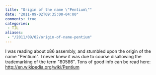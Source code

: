 ```yaml
---
title: "Origin of the name \"Pentium\""
date: "2011-09-02T09:35:00-04:00"
comments: true
categories:
 - TIL
aliases:
 - "/2011/09/02/origin-of-name-pentium"
---
```


I was reading about x86 assembly, and stumbled upon the origin of the name "Pentium".  I never knew it was due to course disallowing the trademarking of the term "80586". Tons of good info can be read here: http://en.wikipedia.org/wiki/Pentium
